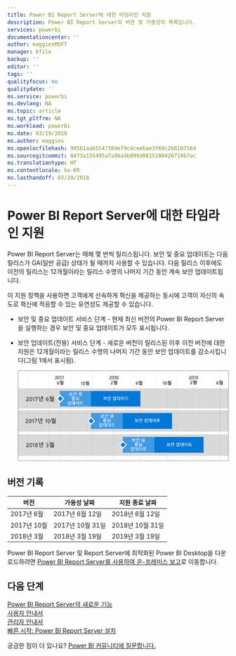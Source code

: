 ```yaml
---
title: Power BI Report Server에 대한 타임라인 지원
description: Power BI Report Server의 버전 및 가용성의 목록입니다.
services: powerbi
documentationcenter: ''
author: maggiesMSFT
manager: kfile
backup: ''
editor: ''
tags: ''
qualityfocus: no
qualitydate: ''
ms.service: powerbi
ms.devlang: NA
ms.topic: article
ms.tgt_pltfrm: NA
ms.workload: powerbi
ms.date: 03/19/2018
ms.author: maggies
ms.openlocfilehash: 995b1aab5547369ef9c4ceebae3f69c268107164
ms.sourcegitcommit: 0473a155495a7a9ba4b899d0815100426718b7ac
ms.translationtype: HT
ms.contentlocale: ko-KR
ms.lasthandoff: 03/20/2018
---
```

# <a name="support-timeline-for-power-bi-report-server"></a>Power BI Report Server에 대한 타임라인 지원
Power BI Report Server는 매해 몇 번씩 릴리스됩니다. 보안 및 중요 업데이트는 다음 릴리스가 GA(일반 공급) 상태가 될 때까지 사용할 수 있습니다. 다음 릴리스 이후에도 이전의 릴리스는 12개월이라는 릴리스 수명의 나머지 기간 동안 계속 보안 업데이트됩니다.

이 지원 정책을 사용하면 고객에게 신속하게 혁신을 제공하는 동시에 고객이 자신의 속도로 혁신에 적응할 수 있는 유연성도 제공할 수 있습니다.

* 보안 및 중요 업데이트 서비스 단계 - 현재 최신 버전의 Power BI Report Server을 실행하는 경우 보안 및 중요 업데이트가 모두 표시됩니다.
* 보안 업데이트(전용) 서비스 단계 - 새로운 버전이 릴리스된 이후 이전 버전에 대한 지원은 12개월이라는 릴리스 수명의 나머지 기간 동안 보안 업데이트를 감소시킵니다(그림 1에서 표시됨).

    ![지원 기간을 보여 주는 그래프](media/support-timeline/report-server-support-timeline-mar-2018.png)

## <a name="version-history"></a>버전 기록
| **버전** | **가용성 날짜** | **지원 종료 날짜** |
| --- | --- | --- |
| 2017년 6월 |2017년 6월 12일 |2018년 6월 12일 |
| 2017년 10월 |2017년 10월 31일 |2018년 10월 31일 |
| 2018년 3월 | 2018년 3월 19일 | 2019년 3월 19일 |

Power BI Report Server 및 Report Server에 최적화된 Power BI Desktop을 다운로드하려면 [Power BI Report Server를 사용하여 온-프레미스 보고](https://powerbi.microsoft.com/report-server/)로 이동합니다.

## <a name="next-steps"></a>다음 단계
[Power BI Report Server의 새로운 기능](whats-new.md)  
[사용자 안내서](user-handbook-overview.md)  
[관리자 안내서](admin-handbook-overview.md)  
[빠른 시작: Power BI Report Server 설치](quickstart-install-report-server.md)  

궁금한 점이 더 있나요? [Power BI 커뮤니티에 질문합니다.](https://community.powerbi.com/)

